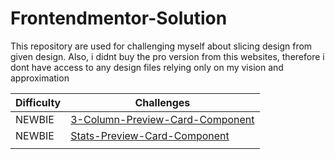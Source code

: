 # Frontendmentor-Solution

This repository are used for challenging myself about slicing design from given design. Also, i didnt buy the pro version from this websites, therefore i dont have access to any design files relying only on my vision and approximation

| **Difficulty** | **Challenges** |
|---|---|
| NEWBIE | [3-Column-Preview-Card-Component](https://www.frontendmentor.io/solutions/3columnpreviewcardcomponent-lr5LzKHgf) |
| NEWBIE | [Stats-Preview-Card-Component](https://www.frontendmentor.io/solutions/responsive-landing-page-using-css-flexbox-ISEkuUCSN) |
|   |   |
